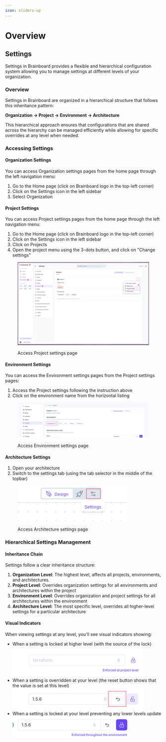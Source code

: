 ```yaml
---
icon: sliders-up
---
```


# Overview

## Settings

Settings in Brainboard provides a flexible and hierarchical configuration system allowing you to manage settings at different levels of your organization.&#x20;



### Overview

Settings in Brainboard are organized in a hierarchical structure that follows this inheritance pattern:

**Organization → Project → Environment → Architecture**

This hierarchical approach ensures that configurations that are shared across the hierarchy can be managed efficiently while allowing for specific overrides at any level when needed.

### Accessing Settings

#### Organization Settings

You can access Organization settings pages from the home page through the left navigation menu:

1. Go to the Home page (click on Brainboard logo in the top-left corner)
2. Click on the Settings icon in the left sidebar
3. Select Organization

#### Project Settings

You can access Project settings pages from the home page through the left navigation menu:

1. Go to the Home page (click on Brainboard logo in the top-left corner)
2. Click on the Settings icon in the left sidebar
3. Click on Projects
4. Open the project menu using the 3-dots button, and click on "Change settings"

<figure><img src="../.gitbook/assets/kayYgWIBhuPw4xhU.png" alt=""><figcaption><p>Access Project settings page</p></figcaption></figure>

#### Environment Settings

You can access the Environment settings pages from the Project settings pages:

1. Access the Project settings following the instruction above
2. Click on the environment name from the horizontal listing

<figure><img src="../.gitbook/assets/9vW5CC03EnDbKyFD.png" alt=""><figcaption><p>Access Environment settings page</p></figcaption></figure>

#### Architecture Settings

1. Open your architecture
2. Switch to the settings tab (using the tab selector in the middle of the topbar)

<figure><img src="../.gitbook/assets/Uzbevowr12PkjjQr.png" alt=""><figcaption><p>Access Architecture settings page</p></figcaption></figure>

### Hierarchical Settings Management

#### Inheritance Chain

Settings follow a clear inheritance structure:

1. **Organization Level**: The highest level, affects all projects, environments, and architectures.
2. **Project Level**: Overrides organization settings for all environments and architectures within the project
3. **Environment Level**: Overrides organization and project settings for all architectures within the environment
4. **Architecture Level**: The most specific level, overrides all higher-level settings for a particular architecture

#### Visual Indicators

When viewing settings at any level, you'll see visual indicators showing:

* When a setting is locked at higher level (with the source of the lock)<img src="../.gitbook/assets/MNBibjceepNHm2Wy.png" alt="" data-size="original">
* When a setting is overridden at your level (the reset button shows that the value is set at this level)\
  <img src="../.gitbook/assets/5K12h7jcqJBJapJq.png" alt="" data-size="original">
* When a setting is locked at your level preventing any lower levels update\
  <img src="../.gitbook/assets/El4jJlfq2AfQbZQG.png" alt="" data-size="original">
